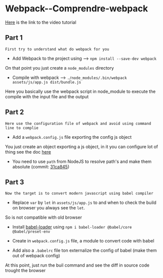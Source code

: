 # Webpack--Comprendre-webpack
  
[Here](https://www.grafikart.fr/formations/webpack) is the link to the video tutorial
  
## Part 1
  
```
First try to understand what do webpack for you
```
  
- Add Webpack to the project using --> `npm install --save-dev webpack`
  
On that point you just create a `node_modules` directory
  
- Compile with webpack --> `./node_modules/.bin/webpack assets/js/app.js dist/bundle.js`
  
Here you basically use the webpack script in node_module to execute the compile with the input file and the output
  
## Part 2
  
```
Here use the configuration file of webpack and avoid using command line to complie
```
  
- Add a `webpack.config.js` file exporting the config js object
  
You just create an object exporting a js object, in it you can configure lot of thing see the doc [here](https://webpack.js.org/configuration)
  
- You need to use `path` from NodeJS to resolve path's and make them absolute (commit: [31ca845](https://github.com/KevinTss/WebPack--Comprendre-webpack/commit/31ca84593681f69b23156a425bfb4dc3d869e602))
  
## Part 3
  
```
Now the target is to convert modern javascript using babel compiler
```
  
- Replace `var` by `let` in `assets/js/app.js` to and when to check the build on browser you always see the `let`. 
  
So is not compatible with old browser
  
- Install [babel-loader](https://github.com/babel/babel-loader) using `npm i babel-loader @babel/core @babel/preset-env`

- Create in `webpack.config.js` file, a module to convert code with babel

- Add also a `.babelrc` file ton externalize the config of babel (make them out of webpack config)

At this point, just run the buil command and see the diff in source code trought the browser


